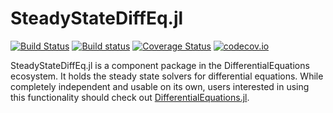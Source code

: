 # SteadyStateDiffEq.jl

[![Build Status](https://travis-ci.org/JuliaDiffEq/SteadyStateDiffEq.jl.svg?branch=master)](https://travis-ci.org/JuliaDiffEq/SteadyStateDiffEq.jl)
[![Build status](https://ci.appveyor.com/api/projects/status/akarfmep6cw1vqa6?svg=true)](https://ci.appveyor.com/project/ChrisRackauckas/steadystatediffeq-jl)
[![Coverage Status](https://coveralls.io/repos/JuliaDiffEq/SteadyStateDiffEq.jl/badge.svg?branch=master&service=github)](https://coveralls.io/github/JuliaDiffEq/SteadyStateDiffEq.jl?branch=master)
[![codecov.io](http://codecov.io/github/JuliaDiffEq/SteadyStateDiffEq.jl/coverage.svg?branch=master)](http://codecov.io/github/JuliaDiffEq/SteadyStateDiffEq.jl?branch=master)

SteadyStateDiffEq.jl is a component package in the DifferentialEquations ecosystem.
It holds the steady state solvers for differential equations.
While completely independent and usable on its own, users interested in using this
functionality should check out [DifferentialEquations.jl](https://github.com/JuliaDiffEq/DifferentialEquations.jl).
